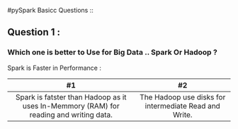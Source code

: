 #pySpark Basicc Questions ::

## Question 1 :
### Which one is better to Use for Big Data .. Spark Or Hadoop ?


Spark is Faster in Performance :




| #1    | #2    |
| :---: | :---: |
| Spark is fatster than Hadoop as it uses In-Memmory (RAM) for reading and writing data.  | The Hadoop use disks for intermediate Read and Write.   |

